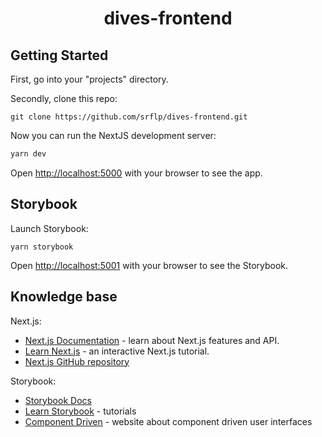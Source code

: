 <h1 align="center">
  dives-frontend
</h1>

## Getting Started

First, go into your "projects" directory.

Secondly, clone this repo:
```shell
git clone https://github.com/srflp/dives-frontend.git
```
Now you can run the NextJS development server:
```bash
yarn dev
```

Open [http://localhost:5000](http://localhost:5000) with your browser to see the app.


## Storybook
Launch Storybook:
```shell
yarn storybook
```
Open [http://localhost:5001](http://localhost:5001) with your browser to see the Storybook.

## Knowledge base

Next.js:
- [Next.js Documentation](https://nextjs.org/docs) - learn about Next.js features and API.
- [Learn Next.js](https://nextjs.org/learn) - an interactive Next.js tutorial.
- [Next.js GitHub repository](https://github.com/vercel/next.js/)

Storybook:
- [Storybook Docs](https://storybook.js.org/docs/react/get-started/introduction)
- [Learn Storybook](https://www.learnstorybook.com/) - tutorials
- [Component Driven](https://www.componentdriven.org/) - website about component driven user interfaces 